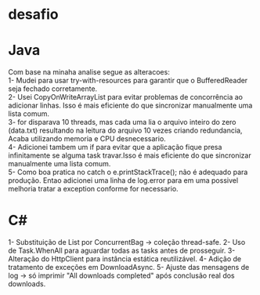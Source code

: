 # desafio
# Java
Com base na minaha analise segue as alteracoes:</br>
1- Mudei para usar try-with-resources para garantir que o BufferedReader seja fechado corretamente.</br>
2- Usei CopyOnWriteArrayList para evitar problemas de concorrência ao adicionar linhas. Isso é mais eficiente do que sincronizar manualmente uma lista comum.</br>
3- for disparava 10 threads, mas cada uma lia o arquivo inteiro do zero (data.txt) resultando na leitura do arquivo  10 vezes criando redundancia, Acaba utilizando memoria e CPU desnecessario.</br>
4- Adicionei tambem um if para evitar que a aplicação fique presa infinitamente se alguma task travar.Isso é mais eficiente do que sincronizar manualmente uma lista comum.</br>
5- Como boa pratica no catch o  e.printStackTrace(); não é adequado para produção. Entao adicionei uma linha de log.error para em uma possivel melhoria tratar a exception conforme for necessario.</br>

# C#
1- Substituição de List<string> por ConcurrentBag<string> → coleção thread-safe.
2- Uso de Task.WhenAll para aguardar todas as tasks antes de prosseguir.
3- Alteração do HttpClient para instância estática reutilizável.
4- Adição de tratamento de exceções em DownloadAsync.
5- Ajuste das mensagens de log → só imprimir "All downloads completed" após conclusão real dos downloads.
